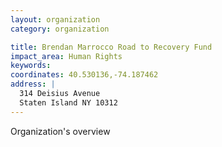 ```yaml
---
layout: organization
category: organization

title: Brendan Marrocco Road to Recovery Fund
impact_area: Human Rights
keywords: 
coordinates: 40.530136,-74.187462
address: |
  314 Deisius Avenue
  Staten Island NY 10312
---
```

Organization's overview
